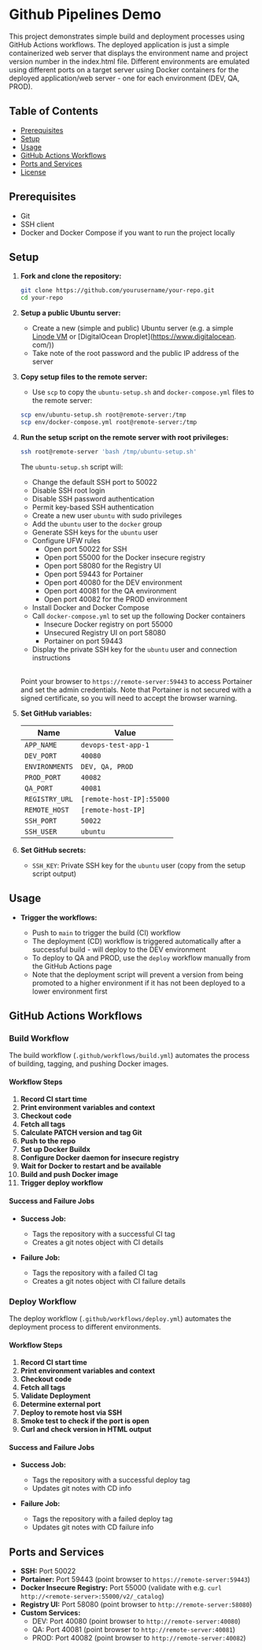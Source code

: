 # Github Pipelines Demo

This project demonstrates simple build and deployment processes using GitHub Actions workflows. The deployed application is just a simple containerized web 
server that displays the environment name and project version number in the index.html file. Different environments are emulated using different ports on a 
target server using Docker containers for the deployed application/web server - one for each environment (DEV, QA, PROD).

## Table of Contents

- [Prerequisites](#prerequisites)
- [Setup](#setup)
- [Usage](#usage)
- [GitHub Actions Workflows](#github-actions-workflows)
- [Ports and Services](#ports-and-services)
- [License](#license)

## Prerequisites

- Git
- SSH client
- Docker and Docker Compose if you want to run the project locally

## Setup

1. **Fork and clone the repository:**

    ```sh
    git clone https://github.com/yourusername/your-repo.git
    cd your-repo
    ```

2. **Setup a public Ubuntu server:**
    
   - Create a new (simple and public) Ubuntu server (e.g. a simple [Linode VM](https://www.linode.com/) or [DigitalOcean Droplet](https://www.digitalocean.
     com/)) 
   - Take note of the root password and the public IP address of the server
    
3. **Copy setup files to the remote server:**
    - Use `scp` to copy the `ubuntu-setup.sh` and `docker-compose.yml` files to the remote server:

    ```sh
    scp env/ubuntu-setup.sh root@remote-server:/tmp
    scp env/docker-compose.yml root@remote-server:/tmp
    ```

4. **Run the setup script on the remote server with root privileges:**

    ```sh
    ssh root@remote-server 'bash /tmp/ubuntu-setup.sh'
    ```

   The `ubuntu-setup.sh` script will:
    - Change the default SSH port to 50022
    - Disable SSH root login
    - Disable SSH password authentication
    - Permit key-based SSH authentication
    - Create a new user `ubuntu` with sudo privileges
    - Add the `ubuntu` user to the `docker` group
    - Generate SSH keys for the `ubuntu` user
    - Configure UFW rules
      - Open port 50022 for SSH
      - Open port 55000 for the Docker insecure registry
      - Open port 58080 for the Registry UI
      - Open port 59443 for Portainer
      - Open port 40080 for the DEV environment
      - Open port 40081 for the QA environment
      - Open port 40082 for the PROD environment
    - Install Docker and Docker Compose
    - Call `docker-compose.yml` to set up the following Docker containers
      - Insecure Docker registry on port 55000
      - Unsecured Registry UI on port 58080
      - Portainer on port 59443    
    - Display the private SSH key for the `ubuntu` user and connection instructions
    
    \
    Point your browser to `https://remote-server:59443` to access Portainer and set the admin credentials. Note that Portainer is not secured with a signed 
    certificate, so you will need to accept the browser warning.
    

5. **Set GitHub variables:**

   | **Name**        | **Value**                |
   |-----------------|--------------------------|
   | `APP_NAME`      | `devops-test-app-1`      |
   | `DEV_PORT`      | `40080`                  |
   | `ENVIRONMENTS`  | `DEV, QA, PROD`          |
   | `PROD_PORT`     | `40082`                  |
   | `QA_PORT`       | `40081`                  |
   | `REGISTRY_URL`  | `[remote-host-IP]:55000` |
   | `REMOTE_HOST`   | `[remote-host-IP]`         |
   | `SSH_PORT`      | `50022`                  |
   | `SSH_USER`      | `ubuntu`                 |

6. **Set GitHub secrets:** 
    - `SSH_KEY`: Private SSH key for the `ubuntu` user (copy from the setup script output) 

## Usage

- **Trigger the workflows:**

  - Push to `main` to trigger the build (CI) workflow
  - The deployment (CD) workflow is triggered automatically after a successful build - will deploy to the DEV environment
  - To deploy to QA and PROD, use the `deploy` workflow manually from the GitHub Actions page
  - Note that the deployment script will prevent a version from being promoted to a higher environment if it has not been deployed to a lower environment first

## GitHub Actions Workflows

### Build Workflow

The build workflow (`.github/workflows/build.yml`) automates the process of building, tagging, and pushing Docker images.

#### Workflow Steps

1. **Record CI start time**
2. **Print environment variables and context**
3. **Checkout code**
4. **Fetch all tags**
5. **Calculate PATCH version and tag Git**
6. **Push to the repo**
7. **Set up Docker Buildx**
8. **Configure Docker daemon for insecure registry**
9. **Wait for Docker to restart and be available**
10. **Build and push Docker image**
11. **Trigger deploy workflow**

#### Success and Failure Jobs

- **Success Job:**
    - Tags the repository with a successful CI tag
    - Creates a git notes object with CI details

- **Failure Job:**
    - Tags the repository with a failed CI tag
    - Creates a git notes object with CI failure details

### Deploy Workflow

The deploy workflow (`.github/workflows/deploy.yml`) automates the deployment process to different environments.

#### Workflow Steps

1. **Record CI start time**
2. **Print environment variables and context**
3. **Checkout code**
4. **Fetch all tags**
5. **Validate Deployment**
6. **Determine external port**
7. **Deploy to remote host via SSH**
8. **Smoke test to check if the port is open**
9. **Curl and check version in HTML output**

#### Success and Failure Jobs

- **Success Job:**
    - Tags the repository with a successful deploy tag
    - Updates git notes with CD info

- **Failure Job:**
    - Tags the repository with a failed deploy tag
    - Updates git notes with CD failure info

## Ports and Services

- **SSH:** Port 50022
- **Portainer:** Port 59443 (point browser to `https://remote-server:59443`)
- **Docker Insecure Registry:** Port 55000 (validate with e.g. `curl http://<remote-server>:55000/v2/_catalog`)
- **Registry UI:** Port 58080 (point browser to `http://remote-server:58080`)
- **Custom Services:**
    - DEV: Port 40080 (point browser to `http://remote-server:40080`)
    - QA: Port 40081 (point browser to `http://remote-server:40081`)
    - PROD: Port 40082 (point browser to `http://remote-server:40082`)